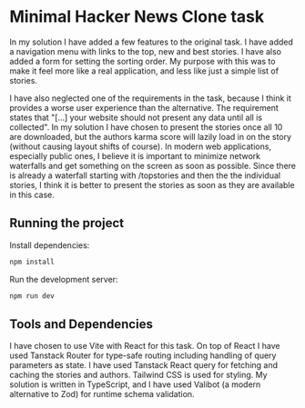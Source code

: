 # Minimal Hacker News Clone task

In my solution I have added a few features to the original task. I have added a navigation menu with links to the top, new and best stories. I have also added a form for setting the sorting order. My purpose with this was to make it feel more like a real application, and less like just a simple list of stories.

I have also neglected one of the requirements in the task, because I think it provides a worse user experience than the alternative. The requirement states that "[...] your website should not present any data until all is collected". In my solution I have chosen to present the stories once all 10 are downloaded, but the authors karma score will lazily load in on the story (without causing layout shifts of course). In modern web applications, especially public ones, I believe it is important to minimize network waterfalls and get something on the screen as soon as possible. Since there is already a waterfall starting with /topstories and then the the individual stories, I think it is better to present the stories as soon as they are available in this case.

## Running the project

Install dependencies:

```bash
npm install
```

Run the development server:

```bash
npm run dev
```

## Tools and Dependencies

I have chosen to use Vite with React for this task. On top of React I have used Tanstack Router for type-safe routing including handling of query parameters as state. I have used Tanstack React query for fetching and caching the stories and authors. Tailwind CSS is used for styling. My solution is written in TypeScript, and I have used Valibot (a modern alternative to Zod) for runtime schema validation.
